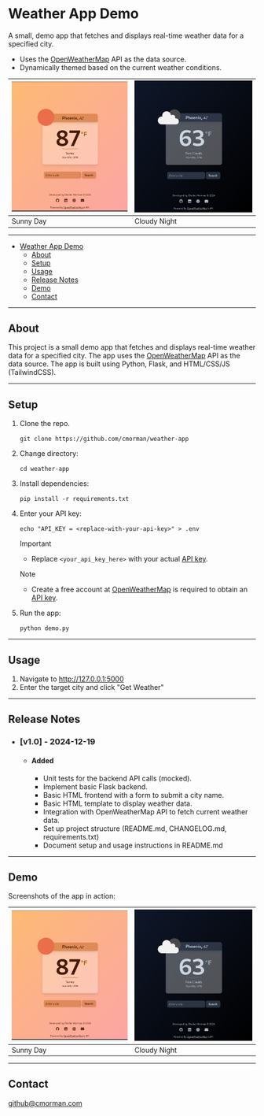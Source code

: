 # Weather App Demo

A small, demo app that fetches and displays real-time weather data for a specified city.
- Uses the [OpenWeatherMap](https://home.openweathermap.org/) API as the data source.
- Dynamically themed based on the current weather conditions.


| ![example-1](docs/readme_assets/v2-1.png) | ![example-2](docs/readme_assets/v2-2.png) |
| -- | -- |
| Sunny Day | Cloudy Night |


---

- [Weather App Demo](#weather-app-demo)
  - [About](#about)
  - [Setup](#setup)
  - [Usage](#usage)
  - [Release Notes](#release-notes)
  - [Demo](#demo)
  - [Contact](#contact)

---

## About

This project is a small demo app that fetches and displays real-time weather data for a specified city. The app uses the [OpenWeatherMap](https://home.openweathermap.org/) API as the data source. The app is built using Python, Flask, and HTML/CSS/JS (TailwindCSS).

---

## Setup

1. Clone the repo.
    ```
    git clone https://github.com/cmorman/weather-app
    ```
2. Change directory:
    ```
    cd weather-app
    ```
3. Install dependencies:
    ```
    pip install -r requirements.txt
    ```
4. Enter your API key:
    ```
    echo "API_KEY = <replace-with-your-api-key>" > .env
    ```
    > [!IMPORTANT]
    > - Replace `<your_api_key_here>` with your actual [API key](https://home.openweathermap.org/api_keys).

    > [!NOTE]
    > - Create a free account at [OpenWeatherMap](https://home.openweathermap.org/users/sign_up) is required to obtain an [API key](https://home.openweathermap.org/api_keys).

5. Run the app: 
    ```
    python demo.py
    ```

---

## Usage
1. Navigate to http://127.0.0.1:5000
2. Enter the target city and click "Get Weather"

---

## Release Notes

- ### [v1.0] - 2024-12-19
  - #### Added
    - Unit tests for the backend API calls (mocked).
    - Implement basic Flask backend.
    - Basic HTML frontend with a form to submit a city name.
    - Basic HTML template to display weather data.
    - Integration with OpenWeatherMap API to fetch current weather data.
    - Set up project structure (README.md, CHANGELOG.md, requirements.txt)
    - Document setup and usage instructions in README.md

---

## Demo

Screenshots of the app in action:

| ![example-1](docs/readme_assets/v2-1.png) | ![example-2](docs/readme_assets/v2-2.png) |
| -- | -- |
| Sunny Day | Cloudy Night |

---

## Contact

github@cmorman.com